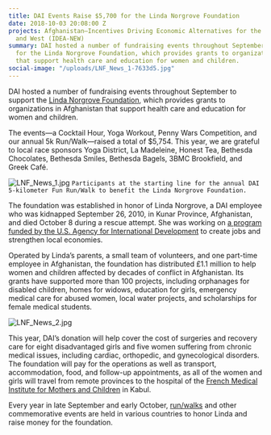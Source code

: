 ```yaml
---
title: DAI Events Raise $5,700 for the Linda Norgrove Foundation
date: 2018-10-03 20:08:00 Z
projects: Afghanistan—Incentives Driving Economic Alternatives for the North, East
  and West (IDEA-NEW)
summary: DAI hosted a number of fundraising events throughout September to raise $5,754
  for the Linda Norgrove Foundation, which provides grants to organizations in Afghanistan
  that support health care and education for women and children.
social-image: "/uploads/LNF_News_1-7633d5.jpg"
---
```


DAI hosted a number of fundraising events throughout September to support the [Linda Norgrove Foundation](http://www.lindanorgrovefoundation.org/), which provides grants to organizations in Afghanistan that support health care and education for women and children.

The events—a Cocktail Hour, Yoga Workout, Penny Wars Competition, and our annual 5k Run/Walk—raised a total of $5,754. This year, we are grateful to local race sponsors Yoga District, La Madeleine, Honest Tea, Bethesda Chocolates, Bethesda Smiles, Bethesda Bagels, 3BMC Brookfield, and Greek Café.

![LNF_News_1.jpg](/uploads/LNF_News_1.jpg)
`Participants at the starting line for the annual DAI 5-kilometer Fun Run/Walk to benefit the Linda Norgrove Foundation.`

The foundation was established in honor of Linda Norgrove, a DAI employee who was kidnapped September 26, 2010, in Kunar Province, Afghanistan, and died October 8 during a rescue attempt. She was working on [a program funded by the U.S. Agency for International Development](https://www.dai.com/our-work/projects/afghanistan-incentives-driving-economic-alternatives-north-east-and-west-idea-new) to create jobs and strengthen local economies.

Operated by Linda’s parents, a small team of volunteers, and one part-time employee in Afghanistan, the foundation has distributed £1.1 million to help women and children affected by decades of conflict in Afghanistan. Its grants have supported more than 100 projects, including orphanages for disabled children, homes for widows, education for girls, emergency medical care for abused women, local water projects, and scholarships for female medical students.

![LNF_News_2.jpg](/uploads/LNF_News_2.jpg)

This year, DAI’s donation will help cover the cost of surgeries and recovery care for eight disadvantaged girls and five women suffering from chronic medical issues, including cardiac, orthopedic, and gynecological disorders. The foundation will pay for the operations as well as transport, accommodation, food, and follow-up appointments, as all of the women and girls will travel from remote provinces to the hospital of the [French Medical Institute for Mothers and Children](https://www.fmic.org.af/Pages/Home.aspx) in Kabul.

Every year in late September and early October, [run/walks](http://www.lindanorgrovefoundation.org/run) and other commemorative events are held in various countries to honor Linda and raise money for the foundation.
